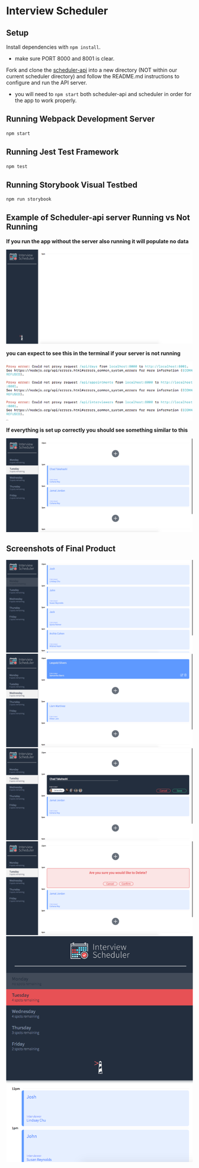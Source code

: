 # Interview Scheduler

## Setup

Install dependencies with `npm install`.
 * make sure PORT 8000 and 8001 is clear.

Fork and clone the [scheduler-api](https://github.com/lighthouse-labs/scheduler-api) into a new directory 
(NOT within our current scheduler directory) and follow the README.md instructions to configure and run the API server. 
  * you will need to `npm start` both scheduler-api and scheduler in order for the app to work properly.


## Running Webpack Development Server

```sh
npm start
```

## Running Jest Test Framework

```sh
npm test
```

## Running Storybook Visual Testbed

```sh
npm run storybook
```
## Example of Scheduler-api server Running vs Not Running

**If you run the app without the server also running it will populate no data**

!["app without data"](https://github.com/Joshua-McGee/scheduler/blob/master/docs/Without-server-api.png?raw=true)

**you can expect to see this in the terminal if your server is not running**

!["error in terminal"](https://github.com/Joshua-McGee/scheduler/blob/master/docs/terminal-no-api.png?raw=true)

**If everything is set up correctly you should see something similar to this**

!["working app"](https://github.com/Joshua-McGee/scheduler/blob/master/docs/day-selected-example.png?raw=true)

## Screenshots of Final Product

!["fully booked day"](https://github.com/Joshua-McGee/scheduler/blob/master/docs/fully-booked-day.png?raw=true)
!["hover state"](https://github.com/Joshua-McGee/scheduler/blob/master/docs/hover-state.png?raw=true)
!["edit"](https://github.com/Joshua-McGee/scheduler/blob/master/docs/edit-an-appointment.png?raw=true)
!["delete"](https://github.com/Joshua-McGee/scheduler/blob/master/docs/deleting-an-appointment.png?raw=true)
!["mobile view"](https://github.com/Joshua-McGee/scheduler/blob/master/docs/mobile-view.png?raw=true)